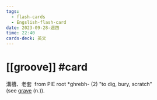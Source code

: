 ```yaml
---
tags:
  - flash-cards
  - Engslish-flash-card
date: 2023-09-28-週四
time: 22:40
cards-deck: 英文
---
```


# [[groove]] #card 
溝槽、老套
 from PIE root *ghrebh- (2) "to dig, bury, scratch" (see [grave](https://www.etymonline.com/word/grave#etymonline_v_11933 "Etymology, meaning and definition of grave") (n.)).
 